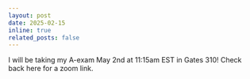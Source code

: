 ```yaml
---
layout: post
date: 2025-02-15
inline: true
related_posts: false
---
```


I will be taking my A-exam May 2nd at 11:15am EST in Gates 310! Check back here for a zoom link.
